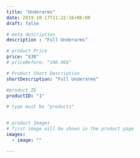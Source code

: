 ```yaml
---
title: "Underarms"
date: 2019-10-17T11:22:16+06:00
draft: false

# meta description
description : "Full Underarms"

# product Price
price: "$30"
# priceBefore: "100.00$"

# Product Short Description
shortDescription: "Full Underarms"

#product ID
productID: "1"

# type must be "products"


# product Images
# first image will be shown in the product page
images:
  - image: ""

---
```



